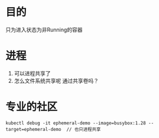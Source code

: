 # 目的
只为进入状态为非Running的容器

# 进程
1. 可以进程共享了
2. 怎么文件系统共享呢  通过共享卷吗？

# 专业的社区
```
kubectl debug -it ephemeral-demo --image=busybox:1.28 --target=ephemeral-demo  // 也只进程共享
```